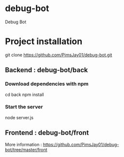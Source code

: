 # debug-bot
Debug Bot

# Project installation 
git clone https://github.com/PimsJay01/debug-bot.git


## Backend : debug-bot/back

### Download dependencies with npm
cd back
npm install

### Start the server
node server.js 

## Frontend : debug-bot/front

More information : https://github.com/PimsJay01/debug-bot/tree/master/front



